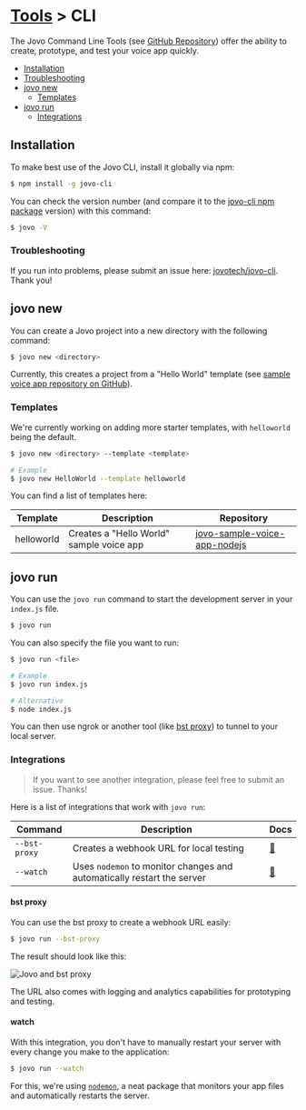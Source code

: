 # [Tools](../) > CLI

The Jovo Command Line Tools (see [GitHub Repository](https://github.com/jovotech/jovo-cli)) offer the ability to create, prototype, and test your voice app quickly.

* [Installation](#installation)
 * [Troubleshooting](#troubleshooting)
* [jovo new](#jovo-new)
  * [Templates](#templates)
* [jovo run](#jovo-run)
  * [Integrations](#integrations)

## Installation

To make best use of the Jovo CLI, install it globally via npm:

```sh
$ npm install -g jovo-cli
```

You can check the version number (and compare it to the [jovo-cli npm package](https://www.npmjs.com/package/jovo-cli) version) with this command:

```sh
$ jovo -V
```


### Troubleshooting

If you run into problems, please submit an issue here: [jovotech/jovo-cli](https://github.com/jovotech/jovo-cli). Thank you! 


## jovo new

You can create a Jovo project into a new directory with the following command:

```sh
$ jovo new <directory>
```

Currently, this creates a project from a "Hello World" template (see [sample voice app repository on GitHub](https://github.com/jovotech/jovo-sample-voice-app-nodejs)).

### Templates

We're currently working on adding more starter templates, with `helloworld` being the default. 

```sh
$ jovo new <directory> --template <template>

# Example
$ jovo new HelloWorld --template helloworld
```

You can find a list of templates here:

Template | Description | Repository
------------ | ------------- | -------------
helloworld | Creates a "Hello World" sample voice app | [jovo-sample-voice-app-nodejs](https://github.com/jovotech/jovo-sample-voice-app-nodejs)


## jovo run

You can use the `jovo run` command to start the development server in your `index.js` file.

```sh
$ jovo run
```

You can also specify the file you want to run:

```sh
$ jovo run <file>

# Example
$ jovo run index.js

# Alternative
$ node index.js
```

You can then use ngrok or another tool (like [bst proxy](#bst-proxy)) to tunnel to your local server.


### Integrations

> If you want to see another integration, please feel free to submit an issue. Thanks!

Here is a list of integrations that work with `jovo run`:

Command | Description | Docs
------------ | ------------- | -------------
`--bst-proxy` | Creates a webhook URL for local testing | [📝](#bst-proxy)
`--watch` | Uses `nodemon` to monitor changes and automatically restart the server | [📝](#watch)


#### bst proxy

You can use the bst proxy to create a webhook URL easily:

```sh
$ jovo run --bst-proxy
```

The result should look like this:

![Jovo and bst proxy](https://www.jovo.tech/blog/wp-content/uploads/2017/10/terminal-bst-proxy-1.jpg)

The URL also comes with logging and analytics capabilities for prototyping and testing.

#### watch

With this integration, you don't have to manually restart your server with every change you make to the application:

```sh
$ jovo run --watch
```

For this, we're using [`nodemon`](https://github.com/remy/nodemon), a neat package that monitors your app files and automatically restarts the server.
